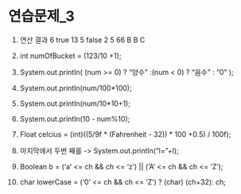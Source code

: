 # 연습문제_3
1. 연산 결과
6
true
13
5
false
2
5
66
B
B
C

2. int numOfBucket = (123/10 +1);
3. System.out.println( (num >= 0) ? “양수” :(num < 0) ? “음수” : “0” );
4. System.out.println(num/100*100);
5. System.out.println(num/10*10+1);
6. System.out.println(10 - num%10);
7. Float celcius = (int)((5/9f * (Fahrenheit - 32)) * 100 +0.5) / 100f);
8. 마지막에서 두번 째를 -> System.out.println(“l=”+l);
9. Boolean b = (‘a’ <= ch && ch <= ‘z’) || (‘A’ <= ch && ch <= ‘Z’);
10. char lowerCase = (‘0’ <= ch && ch <= ‘Z’) ? (char) (ch+32): ch;

